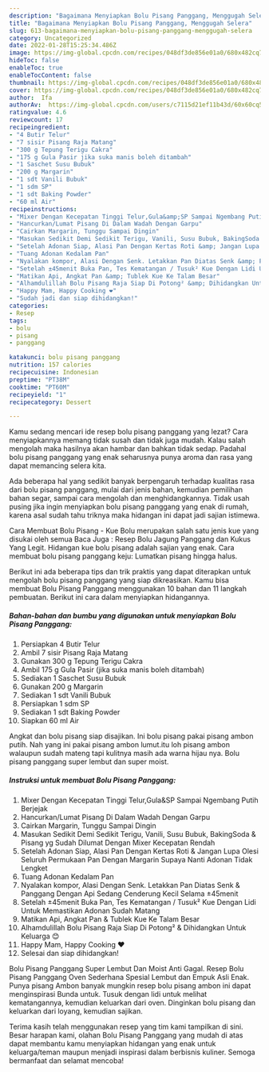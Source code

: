 ```yaml
---
description: "Bagaimana Menyiapkan Bolu Pisang Panggang, Menggugah Selera"
title: "Bagaimana Menyiapkan Bolu Pisang Panggang, Menggugah Selera"
slug: 613-bagaimana-menyiapkan-bolu-pisang-panggang-menggugah-selera
category: Uncategorized
date: 2022-01-28T15:25:34.486Z
image: https://img-global.cpcdn.com/recipes/048df3de856e01a0/680x482cq70/bolu-pisang-panggang-foto-resep-utama.jpg
hideToc: false
enableToc: true
enableTocContent: false
thumbnail: https://img-global.cpcdn.com/recipes/048df3de856e01a0/680x482cq70/bolu-pisang-panggang-foto-resep-utama.jpg
cover: https://img-global.cpcdn.com/recipes/048df3de856e01a0/680x482cq70/bolu-pisang-panggang-foto-resep-utama.jpg
author:  Ifa
authorAv:  https://img-global.cpcdn.com/users/c7115d21ef11b43d/60x60cq50/avatar.jpg
ratingvalue: 4.6
reviewcount: 17
recipeingredient:
- "4 Butir Telur"
- "7 sisir Pisang Raja Matang"
- "300 g Tepung Terigu Cakra"
- "175 g Gula Pasir jika suka manis boleh ditambah"
- "1 Saschet Susu Bubuk"
- "200 g Margarin"
- "1 sdt Vanili Bubuk"
- "1 sdm SP"
- "1 sdt Baking Powder"
- "60 ml Air"
recipeinstructions:
- "Mixer Dengan Kecepatan Tinggi Telur,Gula&amp;SP Sampai Ngembang Putih Berjejak"
- "Hancurkan/Lumat Pisang Di Dalam Wadah Dengan Garpu"
- "Cairkan Margarin, Tunggu Sampai Dingin"
- "Masukan Sedikit Demi Sedikit Terigu, Vanili, Susu Bubuk, BakingSoda &amp; Pisang yg Sudah Dilumat Dengan Mixer Kecepatan Rendah"
- "Setelah Adonan Siap, Alasi Pan Dengan Kertas Roti &amp; Jangan Lupa Olesi Seluruh Permukaan Pan Dengan Margarin Supaya Nanti Adonan Tidak Lengket"
- "Tuang Adonan Kedalam Pan"
- "Nyalakan kompor, Alasi Dengan Senk. Letakkan Pan Diatas Senk &amp; Panggang Dengan Api Sedang Cenderung Kecil Selama ±45menit"
- "Setelah ±45menit Buka Pan, Tes Kematangan / Tusuk² Kue Dengan Lidi Untuk Memastikan Adonan Sudah Matang"
- "Matikan Api, Angkat Pan &amp; Tublek Kue Ke Talam Besar"
- "Alhamdulillah Bolu Pisang Raja Siap Di Potong² &amp; Dihidangkan Untuk Keluarga 😊"
- "Happy Mam, Happy Cooking ❤"
- "Sudah jadi dan siap dihidangkan!"
categories:
- Resep
tags:
- bolu
- pisang
- panggang

katakunci: bolu pisang panggang 
nutrition: 157 calories
recipecuisine: Indonesian
preptime: "PT38M"
cooktime: "PT60M"
recipeyield: "1"
recipecategory: Dessert

---
```



Kamu sedang mencari ide resep bolu pisang panggang yang lezat? Cara menyiapkannya memang tidak susah dan tidak juga mudah. Kalau salah mengolah maka hasilnya akan hambar dan bahkan tidak sedap. Padahal bolu pisang panggang yang enak seharusnya punya aroma dan rasa yang dapat memancing selera kita.


Ada beberapa hal yang sedikit banyak berpengaruh terhadap kualitas rasa dari bolu pisang panggang, mulai dari jenis bahan, kemudian pemilihan bahan segar, sampai cara mengolah dan menghidangkannya. Tidak usah pusing jika ingin menyiapkan bolu pisang panggang yang enak di rumah, karena asal sudah tahu triknya maka hidangan ini dapat jadi sajian istimewa.

Cara Membuat Bolu Pisang - Kue Bolu merupakan salah satu jenis kue yang disukai oleh semua Baca Juga : Resep Bolu Jagung Panggang dan Kukus Yang Legit. Hidangan kue bolu pisang adalah sajian yang enak. Cara membuat bolu pisang panggang keju: Lumatkan pisang hingga halus.


Berikut ini ada beberapa tips dan trik praktis yang dapat diterapkan untuk mengolah bolu pisang panggang yang siap dikreasikan. Kamu bisa membuat Bolu Pisang Panggang menggunakan 10 bahan dan 11 langkah pembuatan. Berikut ini cara dalam menyiapkan hidangannya.

<!--inarticleads1-->

##### Bahan-bahan dan bumbu yang digunakan untuk menyiapkan Bolu Pisang Panggang:

1. Persiapkan 4 Butir Telur
1. Ambil 7 sisir Pisang Raja Matang
1. Gunakan 300 g Tepung Terigu Cakra
1. Ambil 175 g Gula Pasir (jika suka manis boleh ditambah)
1. Sediakan 1 Saschet Susu Bubuk
1. Gunakan 200 g Margarin
1. Sediakan 1 sdt Vanili Bubuk
1. Persiapkan 1 sdm SP
1. Sediakan 1 sdt Baking Powder
1. Siapkan 60 ml Air


Angkat dan bolu pisang siap disajikan. Ini bolu pisang pakai pisang ambon putih. Nah yang ini pakai pisang ambon lumut.itu loh pisang ambon walaupun sudah mateng tapi kulitnya masih ada warna hijau nya. Bolu pisang panggang super lembut dan super moist. 

<!--inarticleads2-->

##### Instruksi untuk membuat Bolu Pisang Panggang:

1. Mixer Dengan Kecepatan Tinggi Telur,Gula&amp;SP Sampai Ngembang Putih Berjejak
1. Hancurkan/Lumat Pisang Di Dalam Wadah Dengan Garpu
1. Cairkan Margarin, Tunggu Sampai Dingin
1. Masukan Sedikit Demi Sedikit Terigu, Vanili, Susu Bubuk, BakingSoda &amp; Pisang yg Sudah Dilumat Dengan Mixer Kecepatan Rendah
1. Setelah Adonan Siap, Alasi Pan Dengan Kertas Roti &amp; Jangan Lupa Olesi Seluruh Permukaan Pan Dengan Margarin Supaya Nanti Adonan Tidak Lengket
1. Tuang Adonan Kedalam Pan
1. Nyalakan kompor, Alasi Dengan Senk. Letakkan Pan Diatas Senk &amp; Panggang Dengan Api Sedang Cenderung Kecil Selama ±45menit
1. Setelah ±45menit Buka Pan, Tes Kematangan / Tusuk² Kue Dengan Lidi Untuk Memastikan Adonan Sudah Matang
1. Matikan Api, Angkat Pan &amp; Tublek Kue Ke Talam Besar
1. Alhamdulillah Bolu Pisang Raja Siap Di Potong² &amp; Dihidangkan Untuk Keluarga 😊
1. Happy Mam, Happy Cooking ❤
1. Selesai dan siap dihidangkan!

Bolu Pisang Panggang Super Lembut Dan Moist Anti Gagal. Resep Bolu Pisang Panggang Oven Sederhana Spesial Lembut dan Empuk Asli Enak. Punya pisang Ambon banyak mungkin resep bolu pisang ambon ini dapat menginspirasi Bunda untuk. Tusuk dengan lidi untuk melihat kematangannya, kemudian keluarkan dari oven. Dinginkan bolu pisang dan keluarkan dari loyang, kemudian sajikan. 

Terima kasih telah menggunakan resep yang tim kami tampilkan di sini. Besar harapan kami, olahan Bolu Pisang Panggang yang mudah di atas dapat membantu kamu menyiapkan hidangan yang enak untuk keluarga/teman maupun menjadi inspirasi dalam berbisnis kuliner. Semoga bermanfaat dan selamat mencoba!

